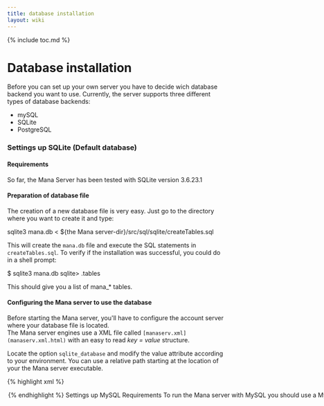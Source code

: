 ```yaml
---
title: database installation
layout: wiki
---
```

{% include toc.md %}
#  Database installation

Before you can set up your own server you have to decide wich database backend you want to use. Currently, the server supports three different types of database backends:
 * mySQL
 * SQLite
 * PostgreSQL

###  Settings up SQLite (Default database)

####  Requirements

So far, the Mana Server has been tested with SQLite version 3.6.23.1

####  Preparation of database file

The creation of a new database file is very easy. Just go to the directory where you want to create it and type:

  sqlite3 mana.db &lt; ${the Mana server-dir}/src/sql/sqlite/createTables.sql

This will create the `mana.db` file and execute the SQL statements in `createTables.sql`. To verify if the installation was successful, you could do in a shell prompt:

  $ sqlite3 mana.db
  sqlite&gt; .tables

This should give you a list of mana_* tables.

####  Configuring the Mana server to use the database

Before starting the Mana server, you'll have to configure the account server where your database file is located. <br />
The Mana server engines use a XML file called `[manaserv.xml](manaserv.xml.html)` with an easy to read *key = value* structure.

Locate the option `sqlite_database` and modify the value attribute according to your environment. You can use a relative path starting at the location of your the Mana server executable.

{% highlight xml %}
 <option name="sqlite_database" value="./mana.db"/>
{% endhighlight %}


###  Settings up MySQL

####  Requirements

To run the Mana server with MySQL you should use a MySQL version &gt;= 5.0.*. It was tested successfully with 5.0.51a. <br />
**Note:** You need to compile the Mana server with MySQL support to be able to use MySQL: See [Compilation of the Mana server](compile_manaserv_from_source.html) for more information

####  Creating a database and a user

This chapter assumes, that you still have little experience working with mysql, so it does not describe how to install MySQL itself. <br />
The first step to get the Mana server running under MySQL would be the creation of a database and a user.

As you can easily do this with graphical frontends like [phpMyAdmin](http://www.phpmyadmin.net), we will give you a handy script for doing that from command line. <br />
Don't forget to replace the placeholders with appropriate values for your environment.

For the following commands you have to be logged in as a database administrator, preferably `root`.

 * Create a system user used for the Mana server connection, manasys for instance. <br /> The MySQL server should say that our new user is only allowed from our local machine:

  CREATE USER 'manasys'@'localhost' IDENTIFIED BY '&lt;insert your favorite password here&gt;';

 * Allow the user to connect to the server without any resource limitations, in that case: <br /> (You may want to review the allowed resources on your own.)

  GRANT USAGE ON * . * TO 'manasys'@'localhost' IDENTIFIED BY '&lt;the chosen password&gt;' WITH MAX_QUERIES_PER_HOUR 0 MAX_CONNECTIONS_PER_HOUR 0 MAX_UPDATES_PER_HOUR 0 MAX_USER_CONNECTIONS 0;

 * Create a new database called 'mana', for instance:

  CREATE DATABASE IF NOT EXISTS `mana`;

 * Give our new user full privileges on our new created database:

  GRANT ALL PRIVILEGES ON `mana` . * TO 'manasys'@'localhost';

In short, we have now a new database called `mana`, a new database user `manasys` that has full rights in its database, and the restriction that it is only able to connect from localhost.

####  Create database tables

If our new database user is ready for use, we have to create all necessary tables. The installation of the Mana server is providing you a ready to use database script.

You can find this script in the following folder: `./src/sql/mysql/createTables.sql` <br />
To run this script connect as user manasys to your database from a shell prompt, fro instance:

  mysql --host=localhost --user=manasys --password=&lt;password&gt; --database=&lt;mana&gt;

After typing your password you should be connected to the database. The command `\.` runs a database script:

  \. &lt;path to the script&gt;/createTables.sql
  -- e.g.
  \. ~/manaserv/src/sql/mysql/createTables.sql

####  Configuring the Mana server to use the database

The following options need to be set in your [manaserv.xml](manaserv.xml.html) (change them to your actual used settings):

  &lt;option name="mysql_hostname" value="127.0.0.1"/&gt;
  &lt;option name="mysql_port" value="3306"/&gt;
  &lt;option name="mysql_database" value="mana"/&gt;
  &lt;option name="mysql_username" value="mana"/&gt;
  &lt;option name="mysql_password" value="password"/&gt;


###  Settings up PostgreSQL

`'TODO`'
